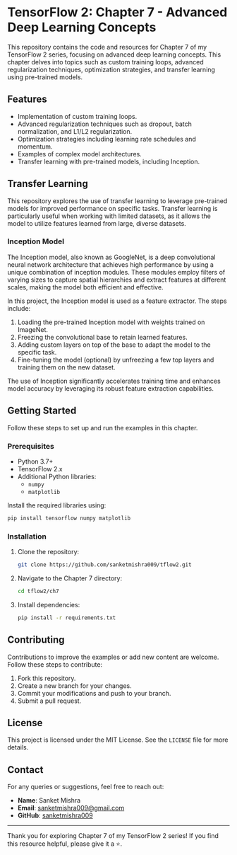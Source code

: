 # TensorFlow 2: Chapter 7 - Advanced Deep Learning Concepts

This repository contains the code and resources for Chapter 7 of my TensorFlow 2 series, focusing on advanced deep learning concepts. This chapter delves into topics such as custom training loops, advanced regularization techniques, optimization strategies, and transfer learning using pre-trained models.

## Features

- Implementation of custom training loops.
- Advanced regularization techniques such as dropout, batch normalization, and L1/L2 regularization.
- Optimization strategies including learning rate schedules and momentum.
- Examples of complex model architectures.
- Transfer learning with pre-trained models, including Inception.

## Transfer Learning

This repository explores the use of transfer learning to leverage pre-trained models for improved performance on specific tasks. Transfer learning is particularly useful when working with limited datasets, as it allows the model to utilize features learned from large, diverse datasets.

### Inception Model

The Inception model, also known as GoogleNet, is a deep convolutional neural network architecture that achieves high performance by using a unique combination of inception modules. These modules employ filters of varying sizes to capture spatial hierarchies and extract features at different scales, making the model both efficient and effective.

In this project, the Inception model is used as a feature extractor. The steps include:

1. Loading the pre-trained Inception model with weights trained on ImageNet.
2. Freezing the convolutional base to retain learned features.
3. Adding custom layers on top of the base to adapt the model to the specific task.
4. Fine-tuning the model (optional) by unfreezing a few top layers and training them on the new dataset.

The use of Inception significantly accelerates training time and enhances model accuracy by leveraging its robust feature extraction capabilities.

## Getting Started

Follow these steps to set up and run the examples in this chapter.

### Prerequisites

- Python 3.7+
- TensorFlow 2.x
- Additional Python libraries:
  - `numpy`
  - `matplotlib`

Install the required libraries using:

```bash
pip install tensorflow numpy matplotlib
```

### Installation

1. Clone the repository:

   ```bash
   git clone https://github.com/sanketmishra009/tflow2.git
   ```

2. Navigate to the Chapter 7 directory:

   ```bash
   cd tflow2/ch7
   ```

3. Install dependencies:

   ```bash
   pip install -r requirements.txt
   ```

## Contributing

Contributions to improve the examples or add new content are welcome. Follow these steps to contribute:

1. Fork this repository.
2. Create a new branch for your changes.
3. Commit your modifications and push to your branch.
4. Submit a pull request.

## License

This project is licensed under the MIT License. See the `LICENSE` file for more details.

## Contact

For any queries or suggestions, feel free to reach out:

- **Name**: Sanket Mishra
- **Email**: [sanketmishra009@gmail.com](mailto:sanketmishra009@gmail.com)
- **GitHub**: [sanketmishra009](https://github.com/sanketmishra009)

---

Thank you for exploring Chapter 7 of my TensorFlow 2 series! If you find this resource helpful, please give it a ⭐.
